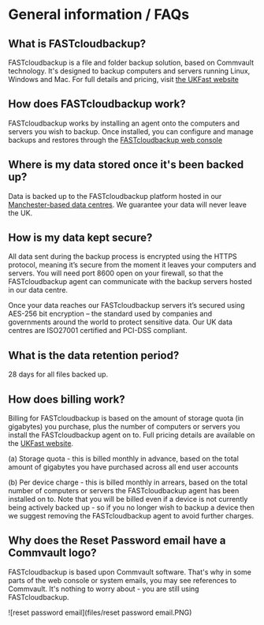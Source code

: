 # General information / FAQs

## What is FASTcloudbackup?

FASTcloudbackup is a file and folder backup solution, based on Commvault technology.  It's designed to backup computers and servers running Linux, Windows and Mac.  For full details and pricing, visit [the UKFast website](https://www.ukfast.co.uk/fastcloudbackup.html)

## How does FASTcloudbackup work?

FASTcloudbackup works by installing an agent onto the computers and servers you wish to backup.  Once installed, you can configure and manage backups and restores through the [FASTcloudbackup web console](https://fcb.ukfast.co.uk) 

## Where is my data stored once it's been backed up?

Data is backed up to the FASTcloudbackup platform hosted in our [Manchester-based data centres](https://www.ukfast.co.uk/our-datacentres.html).  We guarantee your data will never leave the UK.

## How is my data kept secure?

All data sent during the backup process is encrypted using the HTTPS protocol, meaning it’s secure from the moment it leaves your computers and servers. You will need port 8600 open on your firewall, so that the FASTcloudbackup agent can communicate with the backup servers hosted in our data centre.

Once your data reaches our FASTcloudbackup servers it’s secured using AES-256 bit encryption – the standard used by companies and governments around the world to protect sensitive data. Our UK data centres are ISO27001 certified and PCI-DSS compliant.

## What is the data retention period?

28 days for all files backed up.  

## How does billing work?

Billing for FASTcloudbackup is based on the amount of storage quota (in gigabytes) you purchase, plus the number of computers or servers you install the FASTcloudbackup agent on to.  Full pricing details are available on the [UKFast website](http://ukfast.co.uk/fastcloudbackup.html).

(a) Storage quota - this is billed monthly in advance, based on the total amount of gigabytes you have purchased across all end user accounts

(b) Per device charge - this is billed monthly in arrears, based on the total number of computers or servers the FASTcloudbackup agent has been installed on to.  Note that you will be billed even if a device is not currently being actively backed up - so if you no longer wish to backup a device then we suggest removing the FASTcloudbackup agent to avoid further charges.

## Why does the Reset Password email have a Commvault logo?

FASTcloudbackup is based upon Commvault software.  That's why in some parts of the web console or system emails, you may see references to Commvault.  It's nothing to worry about - you are still using FASTcloudbackup.

![reset password email](files/reset password email.PNG)
